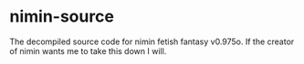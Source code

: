 # nimin-source
The decompiled source code for nimin fetish fantasy v0.975o. If the creator of nimin wants me to take this down I will.
